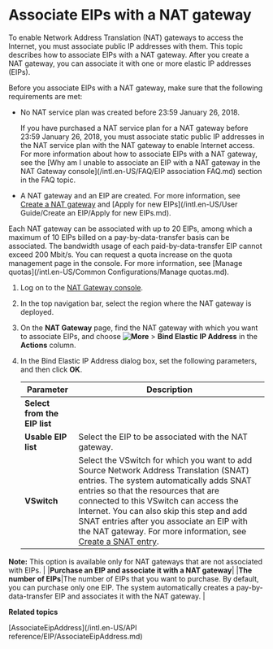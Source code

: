 # Associate EIPs with a NAT gateway

To enable Network Address Translation \(NAT\) gateways to access the Internet, you must associate public IP addresses with them. This topic describes how to associate EIPs with a NAT gateway. After you create a NAT gateway, you can associate it with one or more elastic IP addresses \(EIPs\).

Before you associate EIPs with a NAT gateway, make sure that the following requirements are met:

-   No NAT service plan was created before 23:59 January 26, 2018.

    If you have purchased a NAT service plan for a NAT gateway before 23:59 January 26, 2018, you must associate static public IP addresses in the NAT service plan with the NAT gateway to enable Internet access. For more information about how to associate EIPs with a NAT gateway, see the [Why am I unable to associate an EIP with a NAT gateway in the NAT Gateway console](/intl.en-US/FAQ/EIP association FAQ.md) section in the FAQ topic.

-   A NAT gateway and an EIP are created. For more information, see [Create a NAT gateway]() and [Apply for new EIPs](/intl.en-US/User Guide/Create an EIP/Apply for new EIPs.md).

Each NAT gateway can be associated with up to 20 EIPs, among which a maximum of 10 EIPs billed on a pay-by-data-transfer basis can be associated. The bandwidth usage of each paid-by-data-transfer EIP cannot exceed 200 Mbit/s. You can request a quota increase on the quota management page in the console. For more information, see [Manage quotas](/intl.en-US/Common Configurations/Manage quotas.md).

1.  Log on to the [NAT Gateway console](https://vpc.console.aliyun.com/nat).

2.  In the top navigation bar, select the region where the NAT gateway is deployed.

3.  On the **NAT Gateway** page, find the NAT gateway with which you want to associate EIPs, and choose **![More](https://static-aliyun-doc.oss-cn-hangzhou.aliyuncs.com/assets/img/en-US/8458039951/p103337.png)** \> **Bind Elastic IP Address** in the **Actions** column.

4.  In the Bind Elastic IP Address dialog box, set the following parameters, and then click **OK**.

    |Parameter|Description|
    |---------|-----------|
    |**Select from the EIP list**|
    |**Usable EIP list**|Select the EIP to be associated with the NAT gateway.|
    |**VSwitch**|Select the VSwitch for which you want to add Source Network Address Translation \(SNAT\) entries. The system automatically adds SNAT entries so that the resources that are connected to this VSwitch can access the Internet. You can also skip this step and add SNAT entries after you associate an EIP with the NAT gateway. For more information, see [Create a SNAT entry]().

**Note:** This option is available only for NAT gateways that are not associated with EIPs. |
    |**Purchase an EIP and associate it with a NAT gateway**|
    |**The number of EIPs**|The number of EIPs that you want to purchase. By default, you can purchase only one EIP. The system automatically creates a pay-by-data-transfer EIP and associates it with the NAT gateway. |


**Related topics**  


[AssociateEipAddress](/intl.en-US/API reference/EIP/AssociateEipAddress.md)

